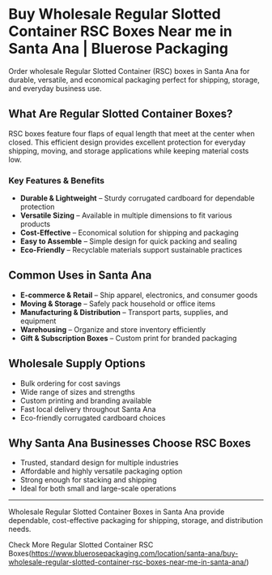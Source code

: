 # Buy Wholesale Regular Slotted Container RSC Boxes Near me in Santa Ana | Bluerose Packaging

Order wholesale Regular Slotted Container (RSC) boxes in Santa Ana for durable, versatile, and economical packaging perfect for shipping, storage, and everyday business use.

## What Are Regular Slotted Container Boxes?

RSC boxes feature four flaps of equal length that meet at the center when closed. This efficient design provides excellent protection for everyday shipping, moving, and storage applications while keeping material costs low.

### Key Features & Benefits

- **Durable & Lightweight** – Sturdy corrugated cardboard for dependable protection  
- **Versatile Sizing** – Available in multiple dimensions to fit various products  
- **Cost-Effective** – Economical solution for shipping and packaging  
- **Easy to Assemble** – Simple design for quick packing and sealing  
- **Eco-Friendly** – Recyclable materials support sustainable practices  

## Common Uses in Santa Ana

- **E-commerce & Retail** – Ship apparel, electronics, and consumer goods  
- **Moving & Storage** – Safely pack household or office items  
- **Manufacturing & Distribution** – Transport parts, supplies, and equipment  
- **Warehousing** – Organize and store inventory efficiently  
- **Gift & Subscription Boxes** – Custom print for branded packaging  

## Wholesale Supply Options

- Bulk ordering for cost savings  
- Wide range of sizes and strengths  
- Custom printing and branding available  
- Fast local delivery throughout Santa Ana  
- Eco-friendly corrugated cardboard choices  

## Why Santa Ana Businesses Choose RSC Boxes

- Trusted, standard design for multiple industries  
- Affordable and highly versatile packaging option  
- Strong enough for stacking and shipping  
- Ideal for both small and large-scale operations  

---

Wholesale Regular Slotted Container Boxes in Santa Ana provide dependable, cost-effective packaging for shipping, storage, and distribution needs.

Check More Regular Slotted Container RSC Boxes(https://www.bluerosepackaging.com/location/santa-ana/buy-wholesale-regular-slotted-container-rsc-boxes-near-me-in-santa-ana/)
